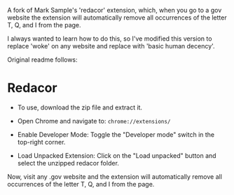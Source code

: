 A fork of Mark Sample's 'redacor' extension, which, when you go to a gov website the extension will automatically remove all occurrences of the letter T, Q, and I from the page.

I always wanted to learn how to do this, so I've modified this version to replace 'woke' on any website and replace with 'basic human decency'.

Original readme follows:


# Redacor

 * To use, download the zip file and extract it.

 * Open Chrome and navigate to:
`chrome://extensions/`

* Enable Developer Mode: Toggle the "Developer mode" switch in the top-right corner.

* Load Unpacked Extension:
Click on the "Load unpacked" button and select the unzipped redacor folder.

Now, visit any .gov website and the extension will automatically remove all occurrences of the letter T, Q, and I from the page.
